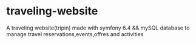 # traveling-website
A traveling website(tripin) made with symfony 6.4 &amp;&amp; mySQL database  to manage travel reservations,events,offres and activities
